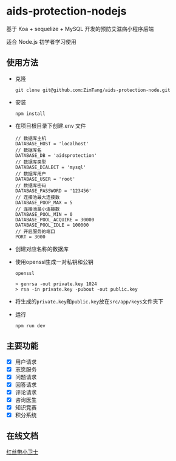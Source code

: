 # aids-protection-nodejs

基于 Koa + sequelize + MySQL 开发的预防艾滋病小程序后端

适合 Node.js 初学者学习使用

## 使用方法

- 克隆

    `git clone git@github.com:ZimTang/aids-protection-node.git`

- 安装

    `npm install`

- 在项目根目录下创建.env 文件

    ```.env
    // 数据库主机
    DATABASE_HOST = 'localhost'
    // 数据库名
    DATABASE_DB = 'aidsprotection'
    // 数据库类型
    DATABASE_DIALECT = 'mysql'
    // 数据库用户
    DATABASE_USER = 'root'
    // 数据库密码
    DATABASE_PASSWORD = '123456'
    // 连接池最大连接数
    DATABASE_POOP_MAX = 5
    // 连接池最小连接数
    DATABASE_POOL_MIN = 0
    DATABASE_POOL_ACQUIRE = 30000
    DATABASE_POOL_IDLE = 100000
    // 开启服务的端口
    PORT = 3000
    ```

- 创建对应名称的数据库
- 使用openssl生成一对私钥和公钥
  ```shell
  openssl

  > genrsa -out private.key 1024
  > rsa -in private.key -pubout -out public.key
  ```
- 将生成的`private.key`和`public.key`放在`src/app/keys`文件夹下
- 运行

    `npm run dev`

## 主要功能

-   [x] 用户请求
-   [x] 志愿服务
-   [x] 问题请求
-   [x] 回答请求
-   [x] 评论请求
-   [x] 咨询医生
-   [x] 知识竞赛
-   [x] 积分系统

## 在线文档

[红丝带小卫士](https://www.apifox.cn/apidoc/shared-0ed5faa7-187b-4cc4-ae59-8ae68d76e88e/api-17410691)
